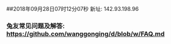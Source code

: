 ##2018年09月28日07时12分07秒 新址: 142.93.198.96
### 兔友常见问题及解答: https://github.com/wanggonging/d/blob/w/FAQ.md
